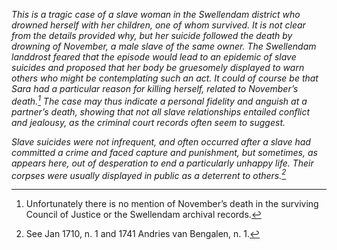 *This is a tragic case of a slave woman in the Swellendam district who drowned herself with her children, one of whom survived. It is not clear from the details provided why, but her suicide followed the death by drowning of November, a male slave of the same owner. The Swellendam landdrost feared that the episode would lead to an epidemic of slave suicides and proposed that her body be gruesomely displayed to warn others who might be contemplating such an act. It could of course be that Sara had a particular reason for killing herself, related to November’s death.[^1] The case may thus indicate a personal fidelity and anguish at a partner’s death, showing that not all slave relationships entailed conflict and jealousy, as the criminal court records often seem to suggest.*

*Slave suicides were not infrequent, and often occurred after a slave had committed a crime and faced capture and punishment, but sometimes, as appears here, out of desperation to end a particularly unhappy life. Their corpses were usually displayed in public as a deterrent to others.[^2]*

[^1]: Unfortunately there is no mention of November’s death in the surviving Council of Justice or the Swellendam archival records.

[^2]: See Jan 1710, n. 1 and 1741 Andries van Bengalen, n. 1.